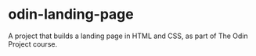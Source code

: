 # odin-landing-page
A project that builds a landing page in HTML and CSS, as part of The Odin Project course.
